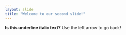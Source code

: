 ```yaml
---
layout: slide
title: "Welcome to our second slide!"
---
```

__Is this underline italic text?__
Use the left arrow to go back!

